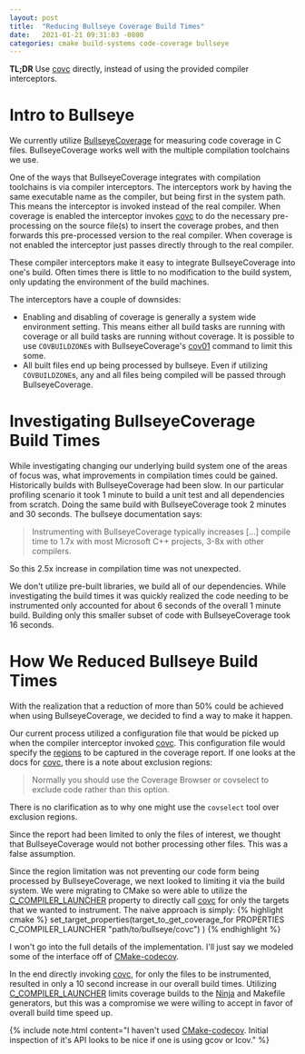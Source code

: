 ```yaml
---
layout: post
title:  "Reducing Bullseye Coverage Build Times"
date:   2021-01-21 09:31:03 -0800
categories: cmake build-systems code-coverage bullseye
---
```


**TL;DR** Use [covc] directly, instead of using the provided compiler interceptors.

Intro to Bullseye
=================

We currently utilize [BullseyeCoverage][BullseyeCoverage] for measuring code
coverage in C files. BullseyeCoverage works well with the multiple
compilation toolchains we use.

One of the ways that BullseyeCoverage integrates with compilation toolchains
is via compiler interceptors. The interceptors work by having the same
executable name as the compiler, but being first in the system path. This
means the interceptor is invoked instead of the real compiler. When coverage
is enabled the interceptor invokes [covc] to do the necessary pre-processing
on the source file(s) to insert the coverage probes, and then forwards this
pre-processed version to the real compiler. When coverage is not enabled the
interceptor just passes directly through to the real compiler.

These compiler interceptors make it easy to integrate BullseyeCoverage into
one's build. Often times there is little to no modification to the build
system, only updating the environment of the build machines.  

The interceptors have a couple of downsides:
- Enabling and disabling of coverage is generally a system wide environment
  setting. This means either all build tasks are running with coverage or all
  build tasks are running without coverage. It is possible to use
  ``COVBUILDZONE``s with BullseyeCoverage's [cov01][cov01] command to limit
  this some.
- All built files end up being processed by bullseye. Even if utilizing
  ``COVBUILDZONE``s, any and all files being compiled will be passed through
  BullseyeCoverage.  

Investigating BullseyeCoverage Build Times
==========================================

While investigating changing our underlying build system one of the areas of
focus was, what improvements in compilation times could be gained.
Historically builds with BullseyeCoverage had been slow. In our particular
profiling scenario it took 1 minute to build a unit test and all dependencies
from scratch. Doing the same build with BullseyeCoverage took 2 minutes and
30 seconds. The bullseye documentation says:

> Instrumenting with BullseyeCoverage typically increases [...] compile time
> to 1.7x with most Microsoft C++ projects, 3-8x with other compilers.

So this 2.5x increase in compilation time was not unexpected.

We don't utilize pre-built libraries, we build all of our dependencies. While
investigating the build times it was quickly realized the code needing to be
instrumented only accounted for about 6 seconds of the overall 1 minute
build. Building only this smaller subset of code with BullseyeCoverage took
16 seconds.

How We Reduced Bullseye Build Times
===================================

With the realization that a reduction of more than 50% could be achieved when
using BullseyeCoverage, we decided to find a way to make it happen.

Our current process utilized a configuration file that would be picked up
when the compiler interceptor invoked [covc]. This configuration file would
specify the [regions][region] to be captured in the coverage report. If one
looks at the docs for [covc], there is a note about exclusion regions:

> Normally you should use the Coverage Browser or covselect to exclude code
> rather than this option.

There is no clarification as to why one might use the ``covselect`` tool over
exclusion regions.

Since the report had been limited to only the files of interest, we thought
that BullseyeCoverage would not bother processing other files. This was a
false assumption.

Since the region limitation was not preventing our code form being processed
by BullseyeCoverage, we next looked to limiting it via the build system.
We were migrating to CMake so were able to utilize the
[C_COMPILER_LAUNCHER][compiler_launcher] property to directly call [covc] for
only the targets that we wanted to instrument. The naive approach is simply:
{% highlight cmake %}
set_target_properties(target_to_get_coverage_for
                      PROPERTIES C_COMPILER_LAUNCHER "path/to/bullseye/covc")
)
{% endhighlight %}

I won't go into the full details of the implementation. I'll just say we
modeled some of the interface off of [CMake-codecov].

In the end directly invoking [covc], for only the files to be instrumented,
resulted in only a 10 second increase in our overall build times. Utilizing
[C_COMPILER_LAUNCHER][compiler_launcher] limits coverage builds to the
[Ninja] and Makefile generators, but this was a compromise we were willing to
accept in favor of overall build time speed up.

{% include note.html content="I haven't used [CMake-codecov].
Initial inspection of it's API looks to be nice if one is using gcov or
lcov." %}

[BullseyeCoverage]: https://www.bullseye.com/
[cov01]: https://www.bullseye.com/help/ref-cov01.html
[region]: https://www.bullseye.com/help/ref-regions.html
[covc]: https://www.bullseye.com/help/ref-covc.html
[compiler_launcher]: https://cmake.org/cmake/help/latest/prop_tgt/LANG_COMPILER_LAUNCHER.html
[CMake-codecov]: https://github.com/RWTH-HPC/CMake-codecov
[Ninja]: https://ninja-build.org/

